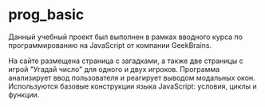 # prog_basic

Данный учебный проект был выполнен в рамках вводного курса по программированию на JavaScript от компании GeekBrains.

На сайте размещена страница с загадками, а также две страницы с игрой "Угадай число" для одного и двух игроков. Программа анализирует ввод пользователя и реагирует выводом модальных окон. Используются базовые конструкции языка JavaScript: условия, циклы и функции.
